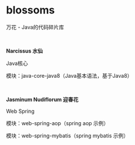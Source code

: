 # blossoms
万花 - Java的代码碎片库

&nbsp;

**Narcissus 水仙**

Java核心

模块：java-core-java8（Java基本语法，基于Java8）

&nbsp;

**Jasminum Nudiflorum 迎春花**

Web Spring

模块：web-spring-aop（spring aop 示例）

模块：web-spring-mybatis（spring mybatis 示例）


